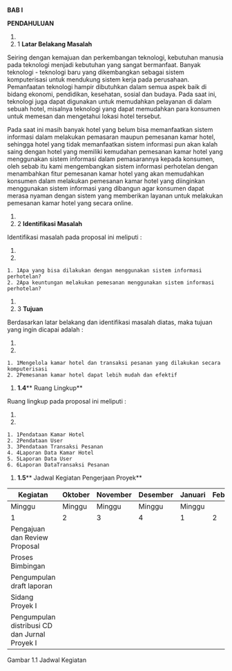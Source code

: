 **BAB I**
 
**PENDAHULUAN**

1.
  1. 1 **Latar Belakang Masalah**

Seiring dengan kemajuan dan perkembangan teknologi, kebutuhan manusia pada teknologi menjadi kebutuhan yang sangat bermanfaat. Banyak teknologi - teknologi baru yang dikembangkan sebagai sistem komputerisasi untuk mendukung sistem kerja pada perusahaan. Pemanfaatan teknologi hampir dibutuhkan dalam semua aspek baik di bidang ekonomi, pendidikan, kesehatan, sosial dan budaya. Pada saat ini, teknologi juga dapat digunakan untuk memudahkan pelayanan di dalam sebuah hotel, misalnya teknologi yang dapat memudahkan para konsumen untuk memesan dan mengetahui lokasi hotel tersebut.

Pada saat ini masih banyak hotel yang belum bisa memanfaatkan sistem informasi dalam melakukan pemasaran maupun pemesanan kamar hotel, sehingga hotel yang tidak memanfaatkan sistem informasi pun akan kalah saing dengan hotel yang memiliki kemudahan pemesanan kamar hotel yang menggunakan sistem informasi dalam pemasarannya kepada konsumen, oleh sebab itu kami mengembangkan sistem informasi perhotelan dengan menambahkan fitur pemesanan kamar hotel yang akan memudahkan konsumen dalam melakukan pemesanan kamar hotel yang diinginkan menggunakan sistem informasi yang dibangun agar konsumen dapat merasa nyaman dengan sistem yang memberikan layanan untuk melakukan pemesanan kamar hotel yang secara online.

1.
  1. 2 **Identifikasi Masalah**

Identifikasi masalah pada proposal ini meliputi :

1.
  1.
    1. 1Apa yang bisa dilakukan dengan menggunakan sistem informasi perhotelan?
    2. 2Apa keuntungan melakukan pemesanan menggunakan sistem informasi perhotelan?





1.
  1. 3 **Tujuan**

Berdasarkan latar belakang dan identifikasi masalah diatas, maka tujuan yang ingin dicapai adalah :

1.
  1.
    1. 1Mengelola kamar hotel dan transaksi pesanan yang dilakukan secara komputerisasi
    2. 2Pemesanan kamar hotel dapat lebih mudah dan efektif

1. **1.4**** Ruang Lingkup**

Ruang lingkup pada proposal ini meliputi :

1.
  1.
    1. 1Pendataan Kamar Hotel
    2. 2Pendataan User
    3. 3Pendataan Transaksi Pesanan
    4. 4Laporan Data Kamar Hotel
    5. 5Laporan Data User
    6. 6Laporan DataTransaksi Pesanan

1. **1.5**** Jadwal Kegiatan Pengerjaan Proyek**

| Kegiatan | Oktober | November | Desember | Januari | Februari |
| --- | --- | --- | --- | --- | --- |
| Minggu | Minggu | Minggu | Minggu | Minggu |
| 1 | 2 | 3 | 4 | 1 | 2 | 3 | 4 | 1 | 2 | 3 | 4 | 1 | 2 | 3 | 4 | 1 | 2 | 3 | 4 |
| Pengajuan dan Review Proposal | | | | | | | | | | | | | | | | | | | | |
| Proses Bimbingan | | | | | | | | | | | | | | | | | | | | |
| Pengumpulan draft laporan | | | | | | | | | | | | | | | | | | | | |
| Sidang Proyek I | | | | | | | | | | | | | | | | | | | | |
| Pengumpulan distribusi CD dan Jurnal Proyek I | | | | | | | | | | | | | | | | | | | | |

Gambar 1.1 Jadwal Kegiatan